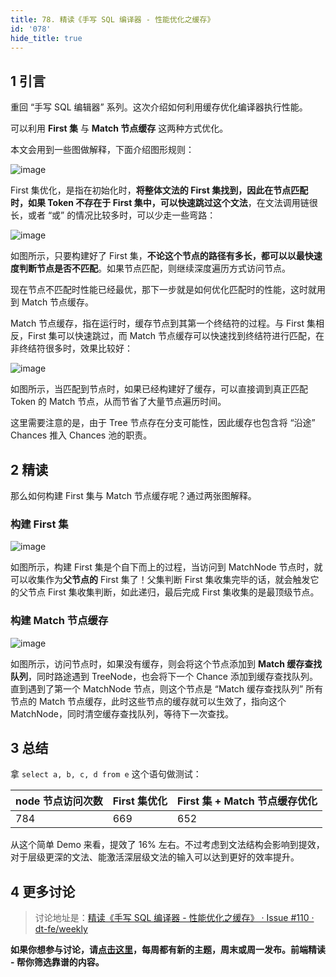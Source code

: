 ```yaml
---
title: 78. 精读《手写 SQL 编译器 - 性能优化之缓存》
id: '078'
hide_title: true
---
```


## 1 引言

重回 “手写 SQL 编辑器” 系列。这次介绍如何利用缓存优化编译器执行性能。

可以利用 **First 集** 与 **Match 节点缓存** 这两种方式优化。

本文会用到一些图做解释，下面介绍图形规则：

![image](https://user-images.githubusercontent.com/7970947/47950071-44588b80-df88-11e8-9760-6fb3bdaf0f42.png)

First 集优化，是指在初始化时，**将整体文法的 First 集找到，因此在节点匹配时，如果 Token 不存在于 First 集中，可以快速跳过这个文法**，在文法调用链很长，或者 “或” 的情况比较多时，可以少走一些弯路：

![image](https://user-images.githubusercontent.com/7970947/47949738-1cb2f480-df83-11e8-8e54-2edc9f85bee3.png)

如图所示，只要构建好了 First 集，**不论这个节点的路径有多长，都可以以最快速度判断节点是否不匹配**。如果节点匹配，则继续深度遍历方式访问节点。

现在节点不匹配时性能已经最优，那下一步就是如何优化匹配时的性能，这时就用到 Match 节点缓存。

Match 节点缓存，指在运行时，缓存节点到其第一个终结符的过程。与 First 集相反，First 集可以快速跳过，而 Match 节点缓存可以快速找到终结符进行匹配，在非终结符很多时，效果比较好：

![image](https://user-images.githubusercontent.com/7970947/47949864-05750680-df85-11e8-96b8-97a6d7d2ec29.png)

如图所示，当匹配到节点时，如果已经构建好了缓存，可以直接调到真正匹配 Token 的 Match 节点，从而节省了大量节点遍历时间。

这里需要注意的是，由于 Tree 节点存在分支可能性，因此缓存也包含将 “沿途” Chances 推入 Chances 池的职责。

## 2 精读

那么如何构建 First 集与 Match 节点缓存呢？通过两张图解释。

### 构建 First 集

![image](https://user-images.githubusercontent.com/7970947/47950030-951bb480-df87-11e8-80b4-419a1522fc8d.png)

如图所示，构建 First 集是个自下而上的过程，当访问到 MatchNode 节点时，就可以收集作为**父节点的** First 集了！父集判断 First 集收集完毕的话，就会触发它的父节点 First 集收集判断，如此递归，最后完成 First 集收集的是最顶级节点。

### 构建 Match 节点缓存

![image](https://user-images.githubusercontent.com/7970947/47950470-d4e59a80-df8d-11e8-963a-e6a11313b44d.png)

如图所示，访问节点时，如果没有缓存，则会将这个节点添加到 **Match 缓存查找队列**，同时路途遇到 TreeNode，也会将下一个 Chance 添加到缓存查找队列。直到遇到了第一个 MatchNode 节点，则这个节点是 “Match 缓存查找队列” 所有节点的 Match 节点缓存，此时这些节点的缓存就可以生效了，指向这个 MatchNode，同时清空缓存查找队列，等待下一次查找。

## 3 总结

拿 `select a, b, c, d from e` 这个语句做测试：

| node 节点访问次数 | First 集优化 | First 集 + Match 节点缓存优化 |
| ----------------- | ------------ | ----------------------------- |
| 784               | 669          | 652                           |

从这个简单 Demo 来看，提效了 16% 左右。不过考虑到文法结构会影响到提效，对于层级更深的文法、能激活深层级文法的输入可以达到更好的效率提升。

## 4 更多讨论

> 讨论地址是：[精读《手写 SQL 编译器 - 性能优化之缓存》 · Issue #110 · dt-fe/weekly](https://github.com/dt-fe/weekly/issues/110)

**如果你想参与讨论，请[点击这里](https://github.com/dt-fe/weekly)，每周都有新的主题，周末或周一发布。前端精读 - 帮你筛选靠谱的内容。**
